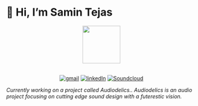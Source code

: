 # 👋 Hi, I’m Samin Tejas

<div id="header" align="center">
  <img src="https://media.giphy.com/media/6WQF7lLukLtG6tPJRT/giphy.gif" width="100"/>
</div>

<br>

<div align="center">

[![gmail](https://img.shields.io/badge/gmail-samintejas@gmail.com-EA4335?style=flat-square&logo=gmail)](samintejas@gmail.com)
[![linkedIn](https://img.shields.io/badge/LinkedIn-Samin_Tejas-0A66C2?style=flat-square&logo=LinkedIn)](https://www.linkedin.com/in/samin-tejas/)
[![Soundcloud](https://img.shields.io/badge/SoundCloud-stellarmantra-FF3300?style=flat-square&logo=SoundCloud)](https://soundcloud.com/alienratio)
  
</div>



*Currently working on a project called Audiodelics.. Audiodelics is an audio project focusing on cutting edge sound design with a futerestic vision.*


